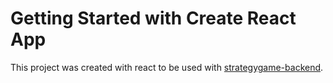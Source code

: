 # Getting Started with Create React App

This project was created with react to be used with [strategygame-backend]([https://github.com/atretador/strategygame-backend]).
